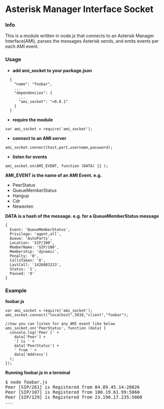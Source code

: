 # Asterisk Manager Interface Socket

### Info
This is a module written in node.js that connects to an Asterisk Manager Interface(AMI), parses the messages Asterisk sends, and emits events per each AMI event.

### Usage
- **add ami_socket to your package.json**
```
  {
    "name": "foobar",
    ...
    "dependencies": {
      ...
      "ami_socket": ">0.0.1"
    }
  }
```
- **require the module**
```
var ami_socket = require('ami_socket');
```
- **connect to an AMI server**
```
ami_socket.connect(host,port,username,password);
```
- **listen for events**
```
ami_socket.on(AMI_EVENT, function (DATA) {} );
```
**AMI_EVENT is the name of an AMI Event. e.g.**
* PeerStatus
* QueueMemberStatus
* Hangup
* Cdr
* Newexten

**DATA is a hash of the message. e.g. for a QueueMemberStatus message**
```
{
  Event: 'QueueMemberStatus',
  Privilege: 'agent,all',
  Queue: 'AutoParts',
  Location: 'SIP/100',
  MemberName: 'SIP/100',
  Membership: 'dynamic',
  Penalty: '0',
  CallsTaken: '8',
  LastCall: '1426883213',
  Status: '1',
  Paused: '0'
}
```

### Example

**foobar.js**
```
var ami_socket = require('ami_socket');
ami_socket.connect("localhost",5038,"client","foobar");

//now you can listen for any AMI event like below
ami_socket.on('PeerStatus', function (data) {
  console.log('Peer [' +
    data['Peer'] +
    '] is ' +
    data['PeerStatus'] +
    ' from ' +
    data['Address']
  );
});
```
**Running foobar.js in a terminal**
<pre>
$ node foobar.js
Peer [SIP/261] is Registered from 84.89.45.14:20826
Peer [SIP/107] is Registered from 100.19.61.99:5060
Peer [SIP/129] is Registered from 23.190.17.235:5060
...
</pre>
